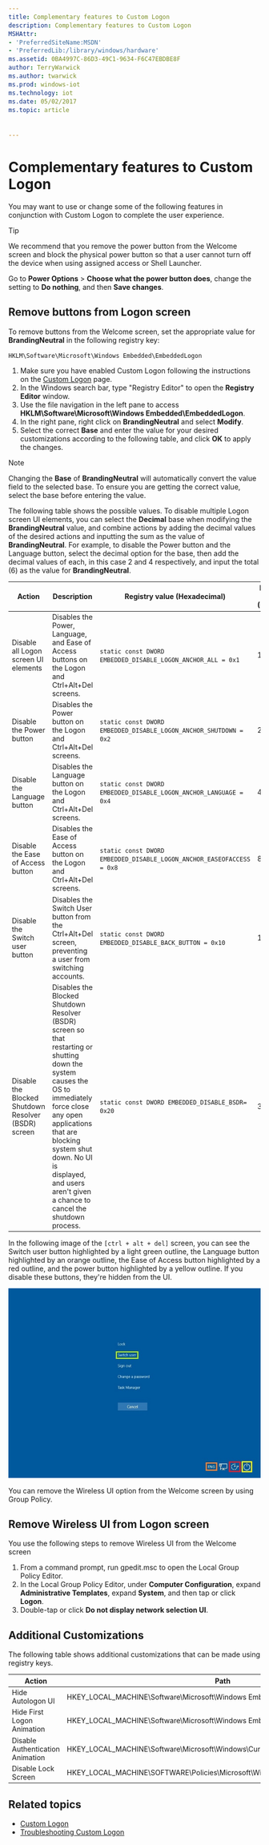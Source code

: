 ```yaml
---
title: Complementary features to Custom Logon
description: Complementary features to Custom Logon
MSHAttr:
- 'PreferredSiteName:MSDN'
- 'PreferredLib:/library/windows/hardware'
ms.assetid: 0BA4997C-86D3-49C1-9634-F6C47EBDBE8F
author: TerryWarwick
ms.author: twarwick
ms.prod: windows-iot
ms.technology: iot
ms.date: 05/02/2017
ms.topic: article


---
```

# Complementary features to Custom Logon

You may want to use or change some of the following features in conjunction with Custom Logon to complete the user experience.

> [!TIP]
> We recommend that you remove the power button from the Welcome screen and block the physical power button so that a user cannot turn off the device when using assigned access or Shell Launcher.
>
> Go to **Power Options** &gt; **Choose what the power button does**, change the setting to **Do nothing**, and then **Save changes**.

## Remove buttons from Logon screen

To remove buttons from the Welcome screen, set the appropriate value for **BrandingNeutral** in the following registry key:

```text
HKLM\Software\Microsoft\Windows Embedded\EmbeddedLogon
```

1. Make sure you have enabled Custom Logon following the instructions on the [Custom Logon](Custom-Logon.md) page.
1. In the Windows search bar, type "Registry Editor" to open the **Registry Editor** window.
1. Use the file navigation in the left pane to access **HKLM\Software\Microsoft\Windows Embedded\EmbeddedLogon**.
1. In the right pane, right click on **BrandingNeutral** and select **Modify**.
1. Select the correct **Base** and enter the value for your desired customizations according to the following table, and click **OK** to apply the changes.

> [!NOTE]
> Changing the **Base** of **BrandingNeutral** will automatically convert the value field to the selected base. To ensure you are getting the correct value, select the base before entering the value. 

The following table shows the possible values. To disable multiple Logon screen UI elements, you can select the **Decimal** base when modifying the **BrandingNeutral** value, and combine actions by adding the decimal values of the desired actions and inputting the sum as the value of **BrandingNeutral**. For example, to disable the Power button and the Language button, select the decimal option for the base, then add the decimal values of each, in this case 2 and 4 respectively, and input the total (6) as the value for **BrandingNeutral**.

| Action |Description| Registry value (Hexadecimal) | Registry value (Decimal)|
|--------|------------|----|---|
| Disable all Logon screen UI elements |Disables the Power, Language, and Ease of Access buttons on the Logon and Ctrl+Alt+Del screens. |`static const DWORD EMBEDDED_DISABLE_LOGON_ANCHOR_ALL = 0x1` | 1|
| Disable the Power button |Disables the Power button on the Logon and Ctrl+Alt+Del screens.|`static const DWORD EMBEDDED_DISABLE_LOGON_ANCHOR_SHUTDOWN = 0x2` |2|
| Disable the Language button |Disables the Language button on the Logon and Ctrl+Alt+Del screens.|`static const DWORD EMBEDDED_DISABLE_LOGON_ANCHOR_LANGUAGE = 0x4` |4|
| Disable the Ease of Access button |Disables the Ease of Access button on the Logon and Ctrl+Alt+Del screens.|`static const DWORD EMBEDDED_DISABLE_LOGON_ANCHOR_EASEOFACCESS = 0x8` |8|
| Disable the Switch user button |Disables the Switch User button from the Ctrl+Alt+Del screen, preventing a user from switching accounts. | `static const DWORD EMBEDDED_DISABLE_BACK_BUTTON = 0x10` |16|
|Disable the Blocked Shutdown Resolver (BSDR) screen|Disables the Blocked Shutdown Resolver (BSDR) screen so that restarting or shutting down the system causes the OS to immediately force close any open applications that are blocking system shut down. No UI is displayed, and users aren't given a chance to cancel the shutdown process. | `static const DWORD EMBEDDED_DISABLE_BSDR= 0x20` |32|

In the following image of the `[ctrl + alt + del]` screen, you can see the Switch user button highlighted by a light green outline, the Language button highlighted by an orange outline, the Ease of Access button highlighted by a red outline, and the power button highlighted by a yellow outline. If you disable these buttons, they're hidden from the UI.

![custom logon screen](images/customlogoncad.jpg)

You can remove the Wireless UI option from the Welcome screen by using Group Policy.

## Remove Wireless UI from Logon screen

You use the following steps to remove Wireless UI from the Welcome screen

1. From a command prompt, run gpedit.msc to open the Local Group Policy Editor.
1. In the Local Group Policy Editor, under **Computer Configuration**, expand **Administrative Templates**, expand **System**, and then tap or click **Logon**.
1. Double-tap or click **Do not display network selection UI**.

## Additional Customizations

The following table shows additional customizations that can be made using registry keys. 

|Action  |Path  |Registry Key and Value |
|---------|---------|---------|
|Hide Autologon UI   |HKEY_LOCAL_MACHINE\Software\Microsoft\Windows Embedded\EmbeddedLogon  |`HideAutoLogonUI = 1`|
|Hide First Logon Animation    |HKEY_LOCAL_MACHINE\Software\Microsoft\Windows Embedded\EmbeddedLogon  |`HideFirstLogonAnimation = 1`   |
|Disable Authentication Animation  |HKEY_LOCAL_MACHINE\Software\Microsoft\Windows\CurrentVersion\Authentication\LogonUI   |`AnimationDisabled = 1`    |
|Disable Lock Screen   | HKEY_LOCAL_MACHINE\SOFTWARE\Policies\Microsoft\Windows\Personalization |`NoLockScreen = 1`   |


## Related topics

- [Custom Logon](custom-logon.md)
- [Troubleshooting Custom Logon](troubleshooting-custom-logon.md)
